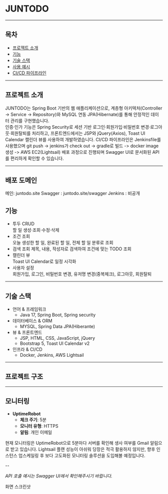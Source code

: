 # JUNTODO

---

## 목차
- [프로젝트 소개](#프로젝트-소개)  
- [기능](#기능)  
- [기술 스택](#기술-스택)  
- [사용 예시](#사용-예시)  
- [CI/CD 파이프라인](#cicd-파이프라인)  

---

## 프로젝트 소개
JUNTODO는 Spring Boot 기반의 웹 애플리케이션으로, 계층형 아키텍처(Controller → Service → Repository)와 MySQL 연동 JPA(Hibernate)를 통해 안정적인 데이터 관리를 구현했습니다.  
인증·인가 기능은 Spring Security로 세션 기반 로그인·회원가입·비밀번호 변경·로그아웃·회원탈퇴를 처리하고, 프론트엔드에서는 JSP와 jQuery(Axios), Toast UI Calendar 캘린더 뷰를 사용하여 개발하였습니다.
CI/CD 파이프라인은 Jenkinsfile를 사용했으며 
git push -> jenkins가 check out ->  gradle로 빌드 -> docker image 생성 ->  AWS EC2(Lightsail) 배포 과정으로 진행되며
Swagger UI로 문서화된 API를 편리하게 확인할 수 있습니다.  

---

## 배포 도메인

메인: juntodo.site
Swagger : juntodo.site/swagger
Jenkins : 비공개

## 기능
- 투두 CRUD  
   할 일 생성·조회·수정·삭제  
- 조건 조회  
   오늘 생성한 할 일, 완료된 할 일, 전체 할 일 분류로 조회
- 검색 조회
    제목, 내용, 작성자로 검색하여 조건에 맞는 TODO 조회
- 캘린더 뷰  
   Toast UI Calendar로 일정 시각화  
- 사용자 설정  
   회원가입, 로그인, 비밀번호 변경, 유저명 변경(중복체크), 로그아웃, 회원탈퇴

---

## 기술 스택
- 언어 & 프레임워크  
  - Java 17, Spring Boot, Spring security
- 데이터베이스 & ORM  
  - MYSQL, Spring Data JPA(Hiberante)
- 뷰 & 프론트엔드  
  - JSP, HTML, CSS, JavaScript, jQuery  
  - Bootstrap 5, Toast UI Calendar v2  
- 인프라 & CI/CD  
  - Docker, Jenkins, AWS Lightsail  

---

## 프로젝트 구조



---

## 모니터링

- **UptimeRobot**  
  - **체크 주기**: 5분  
  - **모니터 유형**: HTTPS  
  - **알림**: 개인 이메일


현재 모니터링은 UptimeRobot으로 5분마다 서버를 확인해 생사 여부를 Gmail 알림으로 받고 있습니다.
Lightsail 플랜 성능이 아쉬워 당장은 적극 활용하지 않지만, 향후 인스턴스 업스케일링 후 보다 고도화된 모니터링 솔루션을 도입해볼 예정입니다.

--

*API 호출 예시는 Swagger UI에서 확인해주시기 바랍니다.*  

화면 스크린샷






